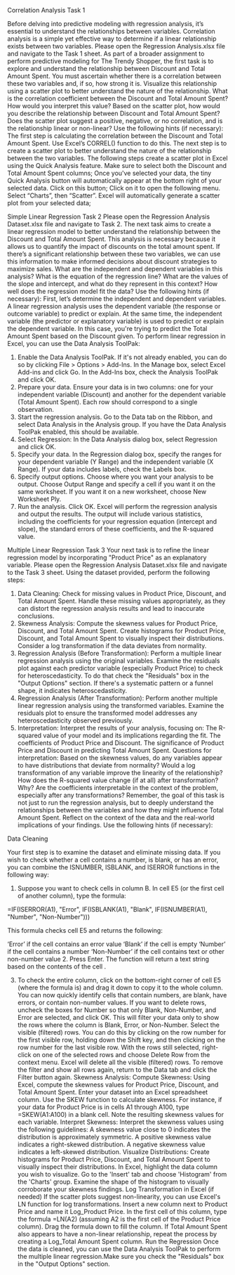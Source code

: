 Correlation Analysis
Task 1
 

Before delving into predictive modeling with regression analysis, it’s essential to understand the relationships between variables. Correlation analysis is a simple yet effective way to determine if a linear relationship exists between two variables. Please open the Regression Analysis.xlsx file and navigate to the Task 1 sheet.
As part of a broader assignment to perform predictive modeling for The Trendy Shopper, the first task is to explore and understand the relationship between Discount and Total Amount Spent. You must ascertain whether there is a correlation between these two variables and, if so, how strong it is.
Visualize this relationship using a scatter plot to better understand the nature of the relationship.
What is the correlation coefficient between the Discount and Total Amount Spent?
How would you interpret this value?
Based on the scatter plot, how would you describe the relationship between Discount and Total Amount Spent?
Does the scatter plot suggest a positive, negative, or no correlation, and is the relationship linear or non-linear?
 Use the following hints (if necessary):
The first step is calculating the correlation between the Discount and Total Amount Spent. Use Excel’s CORREL() function to do this.
The next step is to create a scatter plot to better understand the nature of the relationship between the two variables. The following steps create a scatter plot in Excel using the Quick Analysis feature. 
Make sure to select both the Discount and Total Amount Spent columns;
Once you've selected your data, the tiny Quick Analysis button will automatically appear at the bottom right of your selected data. Click on this button;
Click on it to open the following menu. Select “Charts”, then “Scatter”. Excel will automatically generate a scatter plot from your selected data;



Simple Linear Regression
Task 2
Please open the Regression Analysis Dataset.xlsx file and navigate to Task 2.
The next task aims to create a linear regression model to better understand the relationship between the Discount and Total Amount Spent.
This analysis is necessary because it allows us to quantify the impact of discounts on the total amount spent. If there’s a significant relationship between these two variables, we can use this information to make informed decisions about discount strategies to maximize sales.
What are the independent and dependent variables in this analysis?
What is the equation of the regression line?
What are the values of the slope and intercept, and what do they represent in this context?
How well does the regression model fit the data?
Use the following hints (if necessary):
First, let’s determine the independent and dependent variables. A linear regression analysis uses the dependent variable (the response or outcome variable) to predict or explain.
At the same time, the independent variable (the predictor or explanatory variable) is used to predict or explain the dependent variable. In this case, you're trying to predict the Total Amount Spent based on the Discount given.
To perform linear regression in Excel, you can use the Data Analysis ToolPak:
1. Enable the Data Analysis ToolPak. If it's not already enabled, you can do so by clicking File > Options > Add-Ins. In the Manage box, select Excel Add-ins and click Go. In the Add-Ins box, check the Analysis ToolPak and click OK.
2. Prepare your data. Ensure your data is in two columns: one for your independent variable (Discount) and another for the dependent variable (Total Amount Spent). Each row should correspond to a single observation.
3. Start the regression analysis. Go to the Data tab on the Ribbon, and select Data Analysis in the Analysis group. If you have the Data Analysis ToolPak enabled, this should be available.
4. Select Regression: In the Data Analysis dialog box, select Regression and click OK.
5. Specify your data. In the Regression dialog box, specify the ranges for your dependent variable (Y Range) and the independent variable (X Range). If your data includes labels, check the Labels box.
6. Specify output options. Choose where you want your analysis to be output. Choose Output Range and specify a cell if you want it on the same worksheet. If you want it on a new worksheet, choose New Worksheet Ply.
7. Run the analysis. Click OK. Excel will perform the regression analysis and output the results.
The output will include various statistics, including the coefficients for your regression equation (intercept and slope), the standard errors of these coefficients, and the R-squared value.

Multiple Linear Regression
Task 3
Your next task is to refine the linear regression model by incorporating "Product Price" as an explanatory variable. Please open the Regression Analysis Dataset.xlsx file and navigate to the Task 3 sheet.
Using the dataset provided, perform the following steps:
1. Data Cleaning:
Check for missing values in Product Price, Discount, and Total Amount Spent. Handle these missing values appropriately, as they can distort the regression analysis results and lead to inaccurate conclusions.
2. Skewness Analysis:
Compute the skewness values for Product Price, Discount, and Total Amount Spent.
Create histograms for Product Price, Discount, and Total Amount Spent to visually inspect their distributions.
Consider a log transformation if the data deviates from normality.
3. Regression Analysis (Before Transformation):
Perform a multiple linear regression analysis using the original variables.
Examine the residuals plot against each predictor variable (especially Product Price) to check for heteroscedasticity. To do that check the "Residuals" box in the "Output Options" section. If there's a systematic pattern or a funnel shape, it indicates heteroscedasticity.
4. Regression Analysis (After Transformation):
Perform another multiple linear regression analysis using the transformed variables.
Examine the residuals plot to ensure the transformed model addresses any heteroscedasticity observed previously.
6. Interpretation:
Interpret the results of your analysis, focusing on:
The R-squared value of your model and its implications regarding the fit.
The coefficients of Product Price and Discount.
The significance of Product Price and Discount in predicting Total Amount Spent.
Questions for interpretation:
Based on the skewness values, do any variables appear to have distributions that deviate from normality?
Would a log transformation of any variable improve the linearity of the relationship?
How does the R-squared value change (if at all) after transformation? Why?
Are the coefficients interpretable in the context of the problem, especially after any transformations?
Remember, the goal of this task is not just to run the regression analysis, but to deeply understand the relationships between the variables and how they might influence Total Amount Spent. Reflect on the context of the data and the real-world implications of your findings.
Use the following hints (if necessary):

Data Cleaning

Your first step is to examine the dataset and eliminate missing data. If you wish to check whether a cell contains a number, is blank, or has an error, you can combine the ISNUMBER, ISBLANK, and ISERROR functions in the following way:

1. Suppose you want to check cells in column B. In cell E5 (or the first cell of another column), type the formula:

=IF(ISERROR(A1), "Error", IF(ISBLANK(A1), "Blank", IF(ISNUMBER(A1), "Number", "Non-Number")))

This formula checks cell E5 and returns the following:

‘Error’ if the cell contains an error value
‘Blank’ if the cell is empty
‘Number’ if the cell contains a number
‘Non-Number’ if the cell contains text or other non-number value
2. Press Enter. The function will return a text string based on the contents of the cell .

3. To check the entire column, click on the bottom-right corner of cell E5 (where the formula is) and drag it down to copy it to the whole column.
You can now quickly identify cells that contain numbers, are blank, have errors, or contain non-number values. If you want to delete rows, uncheck the boxes for Number so that only Blank, Non-Number, and Error are selected, and click OK. This will filter your data only to show the rows where the column is Blank, Error, or Non-Number. Select the visible (filtered) rows. You can do this by clicking on the row number for the first visible row, holding down the Shift key, and then clicking on the row number for the last visible row.
With the rows still selected, right-click on one of the selected rows and choose Delete Row from the context menu. Excel will delete all the visible (filtered) rows. To remove the filter and show all rows again, return to the Data tab and click the Filter button again.
Skewness Analysis:
Compute Skewness:
Using Excel, compute the skewness values for Product Price, Discount, and Total Amount Spent.
Enter your dataset into an Excel spreadsheet column.
Use the SKEW function to calculate skewness. For instance, if your data for Product Price is in cells A1 through A100, type =SKEW(A1:A100) in a blank cell.
Note the resulting skewness values for each variable.
Interpret Skewness:
Interpret the skewness values using the following guidelines:
A skewness value close to 0 indicates the distribution is approximately symmetric.
A positive skewness value indicates a right-skewed distribution.
A negative skewness value indicates a left-skewed distribution.
Visualize Distributions:
Create histograms for Product Price, Discount, and Total Amount Spent to visually inspect their distributions.
In Excel, highlight the data column you wish to visualize.
Go to the 'Insert' tab and choose 'Histogram' from the 'Charts' group.
Examine the shape of the histogram to visually corroborate your skewness findings.
Log Transformation in Excel (if needed)
If the scatter plots suggest non-linearity, you can use Excel's LN function for log transformations.
Insert a new column next to Product Price and name it Log_Product Price.
In the first cell of this column, type the formula =LN(A2) (assuming A2 is the first cell of the Product Price column). Drag the formula down to fill the column.
If Total Amount Spent also appears to have a non-linear relationship, repeat the process by creating a Log_Total Amount Spent column.
Run the Regression
Once the data is cleaned, you can use the Data Analysis ToolPak to perform the multiple linear regression.Make sure you check the "Residuals" box in the "Output Options" section. 
